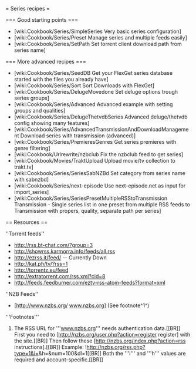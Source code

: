 = Series recipes =

=== Good starting points ===

* [wiki:Cookbook/Series/SimpleSeries Very basic series configuration]
* [wiki:Cookbook/Series/Preset Manage series and multiple feeds easily]
* [wiki:Cookbook/Series/SetPath Set torrent client download path from series name]

=== More advanced recipes ===

* [wiki:Cookbook/Series/SeedDB Get your FlexGet series database started with the files you already have]
* [wiki:Cookbook/Series/Sort Sort Downloads with FlexGet]
* [wiki:Cookbook/Series/DelugeMovedone Set deluge options trough series groups]
* [wiki:Cookbook/Series/Advanced Advanced example with setting groups and qualities]
* [wiki:Cookbook/Series/DelugeThetvdbSeries Advanced deluge/thetvdb config showing many features]
* [wiki:Cookbook/Series/AdvancedTransmissionAndDownloadManagement Download series with transmission (advanced)]
* [wiki:Cookbook/Series/PremieresGenres Get series premieres with genre filtering]
* [wiki:Cookbook/Urlrewrite/nzbclub Fix the nzbclub feed to get series]
* [wiki:Cookbook/Movies/TraktUpload Upload movie/tv collection to trakt.tv]
* [wiki:Cookbook/Series/SeriesSabNZBd Set category from series name with sabnzbd]
* [wiki:Cookbook/Series/next-episode Use next-episode.net as input for import_series]
* [wiki:Cookbook/Series/SeriesPresetMultipleRSStoTransmission Transmission - Single series list in one preset from multiple RSS feeds to Transmission with propers, quality, separate path per series]
 
== Resources ==

''Torrent feeds''

 * http://rss.bt-chat.com/?group=3
 * http://showrss.karmorra.info/feeds/all.rss
 * http://ezrss.it/feed/  -- Currently Down
 * http://kat.ph/tv/?rss=1
 * http://torrentz.eu/feed
 * http://extratorrent.com/rss.xml?cid=8
 * http://feeds.feedburner.com/eztv-rss-atom-feeds?format=xml

''NZB Feeds''

 * [http://www.nzbs.org/ www.nzbs.org] (See footnote^1^)

'''Footnotes'''

 1. The RSS URL for '''www.nzbs.org''' needs authentication data.[[BR]]
 First you need to [http://nzbs.org/user.php?action=register register] with the site.[[BR]]
 Then follow these [http://nzbs.org/index.php?action=rss instructions].[[BR]]
 Example: !http://nzbs.org/rss.php?type=1&i=<uid>&h=<hash>&num=100&dl=1[[BR]]
 Both the '''i''' and '''h''' values are required and account-specific.[[BR]] 